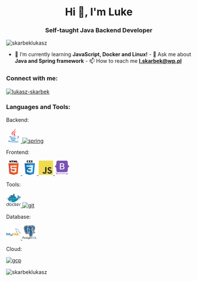 <!--
**SkarbekLukasz/SkarbekLukasz** is a ✨ _special_ ✨ repository because its `README.md` (this file) appears on your GitHub profile.

Here are some ideas to get you started:

- 🔭 I’m currently working on ...
- 🌱 I’m currently learning ...
- 👯 I’m looking to collaborate on ...
- 🤔 I’m looking for help with ...
- 💬 Ask me about ...
- 📫 How to reach me: ...
- 😄 Pronouns: ...
- ⚡ Fun fact: ...
-->
<h1 align="center">Hi 👋, I'm Luke</h1>
<h3 align="center">Self-taught Java Backend Developer</h3>

<p align="left">
  <img
    src="https://komarev.com/ghpvc/?username=skarbeklukasz&label=Profile%20views&color=0e75b6&style=flat"
    alt="skarbeklukasz"
  />
</p>

- 🌱 I’m currently learning **JavaScript, Docker and Linux!** - 💬 Ask me about
**Java and Spring framework** - 📫 How to reach me **l.skarbek@wp.pl**

<h3 align="left">Connect with me:</h3>
<p align="left">
  <a href="https://linkedin.com/in/lukasz-skarbek" target="blank"
    ><img
      align="center"
      src="https://raw.githubusercontent.com/rahuldkjain/github-profile-readme-generator/master/src/images/icons/Social/linked-in-alt.svg"
      alt="lukasz-skarbek"
      height="30"
      width="40"
  /></a>
</p>

<h3 align="left">Languages and Tools:</h3>
<p align="left">
    <div>
        <p>Backend: </p>
        <a href="https://www.java.com" target="_blank" rel="noreferrer">
            <img
              src="https://raw.githubusercontent.com/devicons/devicon/master/icons/java/java-original.svg"
              alt="java"
              width="40"
              height="40"
            />
          </a>
          <a href="https://spring.io/" target="_blank" rel="noreferrer">
            <img
              src="https://www.vectorlogo.zone/logos/springio/springio-icon.svg"
              alt="spring"
              width="40"
              height="40"
            />
          </a>
    </div>
    <div>
        <p>Frontend: </p>
        <a href="https://www.w3.org/html/" target="_blank" rel="noreferrer">
            <img
              src="https://raw.githubusercontent.com/devicons/devicon/master/icons/html5/html5-original-wordmark.svg"
              alt="html5"
              width="40"
              height="40"
            />
          </a>
          <a href="https://www.w3schools.com/css/" target="_blank" rel="noreferrer">
            <img
              src="https://raw.githubusercontent.com/devicons/devicon/master/icons/css3/css3-original-wordmark.svg"
              alt="css3"
              width="40"
              height="40"
            />
          </a>
          <a
          href="https://developer.mozilla.org/en-US/docs/Web/JavaScript"
          target="_blank"
          rel="noreferrer"
        >
          <img
            src="https://raw.githubusercontent.com/devicons/devicon/master/icons/javascript/javascript-original.svg"
            alt="javascript"
            width="40"
            height="40"
          />
        </a>
        <a href="https://getbootstrap.com" target="_blank" rel="noreferrer">
            <img
              src="https://raw.githubusercontent.com/devicons/devicon/master/icons/bootstrap/bootstrap-plain-wordmark.svg"
              alt="bootstrap"
              width="40"
              height="40"
            />
          </a>
    </div>
  <div>
    <p>Tools: </p>
    <a href="https://www.docker.com/" target="_blank" rel="noreferrer">
        <img
          src="https://raw.githubusercontent.com/devicons/devicon/master/icons/docker/docker-original-wordmark.svg"
          alt="docker"
          width="40"
          height="40"
        />
      </a>
      <a href="https://git-scm.com/" target="_blank" rel="noreferrer">
        <img
          src="https://www.vectorlogo.zone/logos/git-scm/git-scm-icon.svg"
          alt="git"
          width="40"
          height="40"
        />
      </a>
  </div>
  <div>
    <p>Database: </p>
    <a href="https://www.mysql.com/" target="_blank" rel="noreferrer">
        <img
          src="https://raw.githubusercontent.com/devicons/devicon/master/icons/mysql/mysql-original-wordmark.svg"
          alt="mysql"
          width="40"
          height="40"
        />
      </a>
      <a href="https://www.postgresql.org" target="_blank" rel="noreferrer">
        <img
          src="https://raw.githubusercontent.com/devicons/devicon/master/icons/postgresql/postgresql-original-wordmark.svg"
          alt="postgresql"
          width="40"
          height="40"
        />
      </a>
  </div>
  <div>
    <p>Cloud: </p>
    <a href="https://cloud.google.com" target="_blank" rel="noreferrer">
        <img
          src="https://www.vectorlogo.zone/logos/google_cloud/google_cloud-icon.svg"
          alt="gcp"
          width="40"
          height="40"
        />
      </a>
  </div>
</p>

<p>
  <img
    align="center"
    src="https://github-readme-stats.vercel.app/api/top-langs?username=skarbeklukasz&show_icons=true&locale=en&layout=compact"
    alt="skarbeklukasz"
  />
</p>
